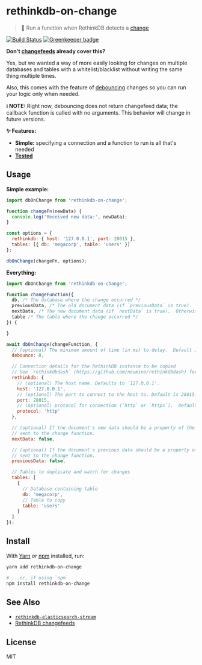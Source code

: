# rethinkdb-on-change

> 🔌 Run a function when RethinkDB detects a [change](https://rethinkdb.com/docs/changefeeds/javascript/)

[![Build Status](https://travis-ci.org/gsandf/rethinkdb-on-change.svg?branch=master)](https://travis-ci.org/gsandf/rethinkdb-on-change)
[![Greenkeeper badge](https://badges.greenkeeper.io/gsandf/rethinkdb-on-change.svg)](https://greenkeeper.io/)

**Don't [changefeeds](https://rethinkdb.com/docs/changefeeds/javascript/) already cover this?**

Yes, but we wanted a way of more easily looking for changes on multiple databases and tables with a whitelist/blacklist without writing the same thing multiple times.

Also, this comes with the feature of [debouncing](https://css-tricks.com/debouncing-throttling-explained-examples/) changes so you can run your logic only when needed.

**ℹ️ NOTE:** Right now, debouncing does not return changefeed data; the callback function is called with no arguments. This behavior will change in future versions.

**✨ Features:**

* **Simple:** specifying a connection and a function to run is all that's needed
* **[Tested](https://travis-ci.org/gsandf/rethinkdb-on-change)**

## Usage

**Simple example:**

```js
import dbOnChange from 'rethinkdb-on-change';

function changeFn(newData) {
  console.log('Received new data:', newData);
}

const options = {
  rethinkdb: { host: '127.0.0.1', port: 28015 },
  tables: [{ db: 'megacorp', table: 'users' }]
};

dbOnChange(changeFn, options);
```

**Everything:**

```js
import dbOnChange from 'rethinkdb-on-change';

function changeFunction({
  db, /* The database where the change occurred */
  previousData, /* The old document data (if `previousData` is true).  Otherwise `undefined`. */
  nextData, /* The new document data (if `nextData` is true).  Otherwise `undefined`. */
  table /* The table where the change occurred */
}) {

}

await dbOnChange(changeFunction, {
  // (optional) The minimum amount of time (in ms) to delay.  Default is 0.
  debounce: 0,

  // Connection details for the RethinkDB instance to be copied
  // See `rethinkdbdash` (https://github.com/neumino/rethinkdbdash) for all possible options.
  rethinkdb: {
    // (optional) The host name. Defaults to '127.0.0.1'.
    host: '127.0.0.1',
    // (optional) The port to connect to the host to. Default is 28015.
    port: 28015,
    // (optional) protocol for connection (`http` or `https`).  Defaults to `http`.
    protocol: 'http'
  },

  // (optional) If the document's new data should be a property of the argument
  // sent to the change function.
  nextData: false,

  // (optional) If the document's previous data should be a property of the argument
  // sent to the change function.
  previousData: false,

  // Tables to duplicate and watch for changes
  tables: [
    {
      // Database containing table
      db: 'megacorp',
      // Table to copy
      table: 'users'
    }
  ]
});
```

## Install

With [Yarn](https://yarnpkg.com/en/) _or_ [npm](https://npmjs.org/) installed, run:

```bash
yarn add rethinkdb-on-change

# ...or, if using `npm`
npm install rethinkdb-on-change
```

## See Also

* [`rethinkdb-elasticsearch-stream`](https://github.com/gsandf/rethinkdb-elasticsearch-stream)
* [RethinkDB changefeeds](https://rethinkdb.com/docs/changefeeds/javascript/)

## License

MIT
